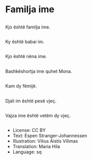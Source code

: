 # Familja ime

##
Kjo është familja ime.

##
Ky është babai im.

##
Kjo është nëna ime.

##
Bashkëshortja ime quhet Mona.

##
Kam dy fëmijë.

##
Djali im është pesë vjeç.

##
Vajza ime është vetëm dy vjeç.

##
* License: CC BY
* Text: Espen Stranger-Johannessen
* Illustration: Vilius Aistis Vilimas
* Translation: Maria Hila
* Language: sq
